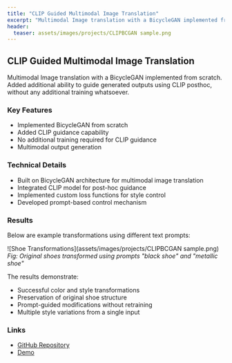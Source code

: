 ```yaml
---
title: "CLIP Guided Multimodal Image Translation"
excerpt: "Multimodal Image translation with a BicycleGAN implemented from scratch. Added additional ability to guide generated outputs using CLIP posthoc, without any additional training whatsoever."
header:
  teaser: assets/images/projects/CLIPBCGAN sample.png
---
```


## CLIP Guided Multimodal Image Translation

Multimodal Image translation with a BicycleGAN implemented from scratch. Added additional ability to guide generated outputs using CLIP posthoc, without any additional training whatsoever.

### Key Features
- Implemented BicycleGAN from scratch
- Added CLIP guidance capability
- No additional training required for CLIP guidance
- Multimodal output generation

### Technical Details
- Built on BicycleGAN architecture for multimodal image translation
- Integrated CLIP model for post-hoc guidance
- Implemented custom loss functions for style control
- Developed prompt-based control mechanism

### Results
Below are example transformations using different text prompts:

![Shoe Transformations](assets/images/projects/CLIPBCGAN sample.png)
*Fig: Original shoes transformed using prompts "black shoe" and "metallic shoe"*

The results demonstrate:
- Successful color and style transformations
- Preservation of original shoe structure
- Prompt-guided modifications without retraining
- Multiple style variations from a single input

### Links
- [GitHub Repository](#) <!-- Add your repo link if public -->
- [Demo](#) <!-- Add demo link if available --> 